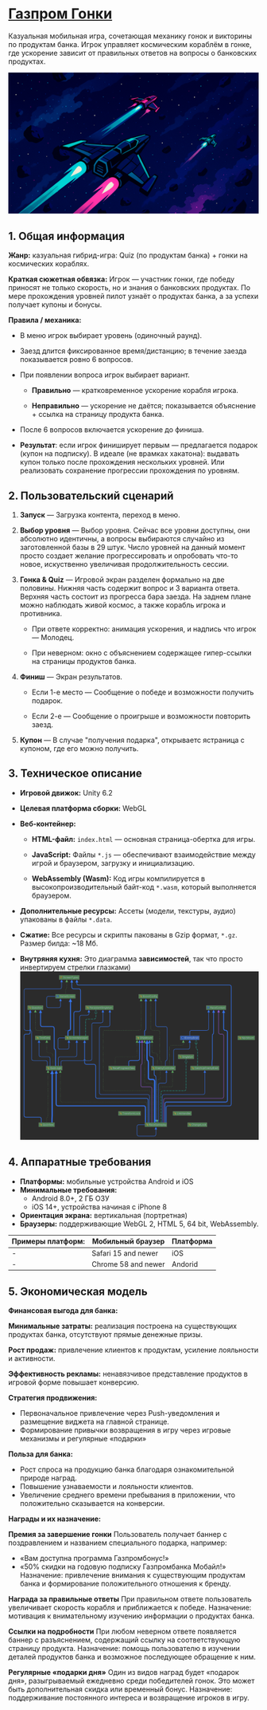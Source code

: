 
# [Газпром Гонки](https://gr.devnall.ru/)
Казуальная мобильная игра, сочетающая механику гонок и викторины по продуктам банка. Игрок управляет космическим кораблём в гонке, где ускорение зависит от правильных ответов на вопросы о банковских продуктах.

![обои](Wallper_GR_1080.png)


## 1. Общая информация

**Жанр:** казуальная гибрид-игра: Quiz (по продуктам банка) + гонки на космических кораблях.

**Краткая сюжетная обвязка:** Игрок — участник гонки, где победу приносят не только скорость, но и знания о банковских продуктах. По мере прохождения уровней пилот узнаёт о продуктах банка, а за успехи получает купоны и бонусы.

**Правила / механика:**

-   В меню игрок выбирает уровень (одиночный раунд).
-   Заезд длится фиксированное время/дистанцию; в течение заезда показывается ровно 6 вопросов.
-   При появлении вопроса игрок выбирает вариант.

    -   **Правильно** — кратковременное ускорение корабля игрока.

    -   **Неправильно** — ускорение не даётся; показывается объяснение + ссылка на страницу продукта банка.
-   После 6 вопросов включается ускорение до финиша.
-   **Результат**: если игрок финиширует первым — предлагается подарок (купон на подписку). В идеале (не врамках хакатона): выдавать купон только после прохождения нескольких уровней. Или реализовать сохранение прогрессии прохождения по уровням.

## 2. Пользовательский сценарий

1.  **Запуск** — Загрузка контента, переход в меню.

2.  **Выбор уровня** — Выбор уровня. Сейчас все уровни доступны, они абсолютно идентичны, а вопросы выбираются случайно из заготовленной базы в 29 штук. Число уровней на данный момент просто создает желание прогрессировать и опробовать что-то новое, искуственно увеличивая продолжительность сессии.

3.  **Гонка & Quiz** — Игровой экран разделен формально на две половины. Нижняя часть содержит вопрос и 3 варианта ответа. Верхняя часть состоит из прогресса бара заезда. На заднем плане можно наблюдать живой космос, а также корабль игрока и противника.

    -   При ответе корректно: анимация ускорения, и надпись что игрок — Молодец.

    -   При неверном: окно с объяснением содержащее гипер-ссылки на страницы продуктов банка.

6.  **Финиш** — Экран результатов.

    -   Если 1-е место — Сообщение о победе и возможности получить подарок.

    -   Если 2-е —  Сообщение о проигрыше и возможности повторить заезд.

7.  **Купон** — В случае "получения подарка", открываетс ястраница с купоном, где его можно получить.

## 3. Техническое описание

-   **Игровой движок:** Unity 6.2

-   **Целевая платформа сборки:**  WebGL

-   **Веб-контейнер:**

    -   **HTML-файл:**  `index.html` — основная страница-обертка для игры.

    -   **JavaScript:** Файлы `*.js` — обеспечивают взаимодействие между игрой и браузером, загрузку и инициализацию.

    -   **WebAssembly (Wasm):** Код игры компилируется в высокопроизводительный байт-код `*.wasm`, который выполняется браузером.

-   **Дополнительные ресурсы:** Ассеты (модели, текстуры, аудио) упакованы в файлы `*.data`.
-  **Сжатие:** Все ресурсы и скрипты пакованы в Gzip формат, `*.gz`. Размер билда: ~18 Мб.
- **Внутряняя кухня:** Это диаграмма **зависимостей**, так что просто инвертируем стрелки глазками)
![диаграмма зависимостей](diagram.png)

## 4. Аппаратные требования
- **Платформы:** мобильные устройства Android и iOS
- **Минимальные требования:**
    - Android 8.0+, 2 ГБ ОЗУ
    - iOS 14+, устройства начиная с iPhone 8
- **Ориентация экрана:** вертикальная (портретная)
- **Браузеры:** поддерживающие WebGL 2, HTML 5, 64 bit, WebAssembly.

Примеры платформ:| Мобильный браузер  | Платформа |
-|--|--|
-| Safari 15 and newer | iOS |
-| Chrome 58 and newer | Andorid|


## 5. Экономическая модель
**Финансовая выгода для банка:**

**Минимальные затраты:** реализация построена на существующих продуктах банка, отсутствуют прямые денежные призы.  

**Рост продаж:** привлечение клиентов к продуктам, усиление лояльности и активности.  

**Эффективность рекламы:** ненавязчивое представление продуктов в игровой форме повышает конверсию.


**Стратегия продвижения:**
- Первоначальное привлечение через Push-уведомления и размещение виджета на главной странице.  
- Формирование привычки возвращения в игру через игровые механизмы и регулярные «подарки»


**Польза для банка:**
- Рост спроса на продукцию банка благодаря ознакомительной природе наград.  
- Повышение узнаваемости и лояльности клиентов.  
- Увеличение среднего времени пребывания в приложении, что положительно сказывается на конверсии.

**Награды и их назначение:**

**Премия за завершение гонки**
Пользователь получает баннер с поздравлением и названием специального подарка, например:
- «Вам доступна программа Газпромбонус!»
- «50% скидки на годовую подписку Газпромбанка Мобайл!»
Назначение: привлечение внимания к существующим продуктам банка и формирование положительного отношения к бренду.

**Награда за правильные ответы**
При правильном ответе пользователь увеличивает скорость корабля и приближается к победе.
Назначение: мотивация к внимательному изучению информации о продуктах банка.

**Ссылки на подробности**
При любом неверном ответе появляется баннер с разъяснением, содержащий ссылку на соответствующую страницу продукта.
Назначение: помощь пользователю в изучении деталей продуктов банка и возможное последующее обращение к ним.

**Регулярные «подарки дня»**
Один из видов наград будет «подарок дня», разыгрываемый ежедневно среди победителей гонок. Это может быть дополнительная скидка или временный бонус.
Назначение: поддерживание постоянного интереса и возвращение игроков в игру.


